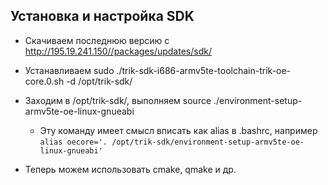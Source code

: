 ## Установка и настройка SDK
 * Скачиваем последнюю версию с http://195.19.241.150//packages/updates/sdk/ 
 * Устанавливаем sudo ./trik-sdk-i686-armv5te-toolchain-trik-oe-core.0.sh -d /opt/trik-sdk/ 
 * Заходим в /opt/trik-sdk/, выполняем source ./environment-setup-armv5te-oe-linux-gnueabi 
   * Эту команду имеет смысл вписать как alias в .bashrc, например `alias oecore='. /opt/trik-sdk/environment-setup-armv5te-oe-linux-gnueabi'`

 * Теперь можем использовать cmake, qmake и др.